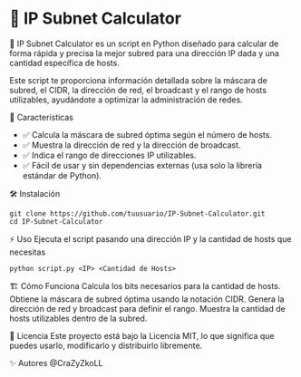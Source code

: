 # 📡 IP Subnet Calculator

🚀 IP Subnet Calculator es un script en Python diseñado para calcular de forma rápida y precisa la mejor subred para una dirección IP dada y una cantidad específica de hosts.

Este script te proporciona información detallada sobre la máscara de subred, el CIDR, la dirección de red, el broadcast y el rango de hosts utilizables, ayudándote a optimizar la administración de redes.

📌 Características

* ✅ Calcula la máscara de subred óptima según el número de hosts.
* ✅ Muestra la dirección de red y la dirección de broadcast.
* ✅ Indica el rango de direcciones IP utilizables.
* ✅ Fácil de usar y sin dependencias externas (usa solo la librería estándar de Python).

🛠️ Instalación
````
git clone https://github.com/tuusuario/IP-Subnet-Calculator.git
cd IP-Subnet-Calculator
`````

⚡ Uso
Ejecuta el script pasando una dirección IP y la cantidad de hosts que necesitas
````
python script.py <IP> <Cantidad de Hosts>
`````

🏗️ Cómo Funciona
Calcula los bits necesarios para la cantidad de hosts.
Obtiene la máscara de subred óptima usando la notación CIDR.
Genera la dirección de red y broadcast para definir el rango.
Muestra la cantidad de hosts utilizables dentro de la subred.

📜 Licencia
Este proyecto está bajo la Licencia MIT, lo que significa que puedes usarlo, modificarlo y distribuirlo libremente.

✨ Autores
@CraZyZkoLL
